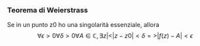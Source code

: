 
### Teorema di Weierstrass
Se in un punto z0 ho una singolarità essenziale, allora
$$
\forall \epsilon > 0 \forall \delta > 0 \forall A \in \mathbb{C}, \exists z |<
|z - z0| < \delta => |f(z) - A| < \epsilon$$
